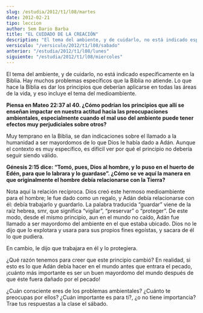 ```yaml
---
slug: /estudia/2012/t1/l08/martes
date: 2012-02-21
tipo: leccion
author: Sem Dario Barba
title: "EL CUIDADO DE LA CREACIÓN"
description: "El tema del ambiente, y de cuidarlo, no está indicado específicamente en la  Biblia. Hay muchos problemas específicos que la Biblia no atiende. Lo que hace  la Biblia es dar los principios que deberían aplicarse en todas las áreas de la  vida, y eso incluye el tema del medioam..."
versiculo: "/versiculo/2012/t1/l08/sabado"
anterior: "/estudia/2012/t1/l08/lunes"
siguiente: "/estudia/2012/t1/l08/miercoles"
---
```


El tema del ambiente, y de cuidarlo, no está indicado específicamente en la Biblia. Hay muchos problemas específicos que la Biblia no atiende. Lo que hace la Biblia es dar los principios que deberían aplicarse en todas las áreas de la vida, y eso incluye el tema del medioambiente.

**Piensa en Mateo 22:37 al 40. ¿Cómo podrían los principios que allí se enseñan impactar en nuestra actitud hacia las preocupaciones ambientales, especialmente cuando el mal uso del ambiente puede tener efectos muy perjudiciales sobre otros?**

Muy temprano en la Biblia, se dan indicaciones sobre el llamado a la humanidad a ser mayordomos de lo que Dios le había dado a Adán. Aunque el contexto es muy específico, es difícil ver por qué el principio no debería seguir siendo válido.

**Génesis 2:15 dice: “Tomó, pues, Dios al hombre, y lo puso en el huerto de Edén, para que lo labrara y lo guardase”. ¿Cómo se ve aquí la manera en que originalmente el hombre debía relacionarse con la Tierra?**

Nota aquí la relación recíproca. Dios creó este hermoso medioambiente para el hombre; le fue dado como un regalo, y Adán debía relacionarse con él: debía trabajarlo y guardarlo. La palabra traducida “guardar” viene de la raíz hebrea, smr, que significa “vigilar”, “preservar” o “proteger”. De este modo, desde el mismo principio, aun en el mundo no caído, Adán fue llamado a ser mayordomo del ambiente en el que estaba ubicado. Dios no le dijo que lo explotara y usara para sus propios fines egoístas, y sacara de él lo que pudiera.

En cambio, le dijo que trabajara en él y lo protegiera.

¿Qué razón tenemos para creer que este principio cambió? En realidad, si esto es lo que Adán debía hacer en el mundo antes que entrara el pecado, ¡cuánto más importante es ser un buen mayordomo del mundo después de que éste fuera dañado por el pecado!

¿Cuán consciente eres de los problemas ambientales? ¿Cuánto te preocupas por ellos? ¿Cuán importante es para ti?, ¿o no tiene importancia? Trae tus respuestas a la clase el sábado.

